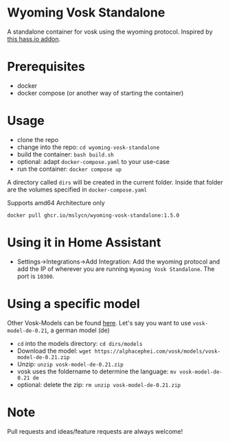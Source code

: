 # Wyoming Vosk Standalone
A standalone container for vosk using the wyoming protocol. Inspired by [this hass.io addon](https://github.com/rhasspy/hassio-addons/tree/master/vosk).

# Prerequisites
* docker
* docker compose (or another way of starting the container)

# Usage
* clone the repo
* change into the repo: `cd wyoming-vosk-standalone`
* build the container: `bash build.sh`
* optional: adapt `docker-compose.yaml` to your use-case
* run the container: `docker compose up`

A directory called `dirs` will be created in the current folder. Inside that folder are the volumes specified in `docker-compose.yaml`

 Supports amd64 Architecture only
~~~
docker pull ghcr.io/mslycn/wyoming-vosk-standalone:1.5.0
~~~

# Using it in Home Assistant
* Settings->Integrations->Add Integration: Add the wyoming protocol and add the IP of wherever you are running `Wyoming Vosk Standalone`. The port is `10300`.

# Using a specific model
Other Vosk-Models can be found [here](https://alphacephei.com/vosk/models). Let's say you want to use `vosk-model-de-0.21`, a german model (de)
* `cd` into the models directory: `cd dirs/models`
* Download the model: `wget https://alphacephei.com/vosk/models/vosk-model-de-0.21.zip`
* Unzip: `unzip vosk-model-de-0.21.zip`
* vosk uses the foldername to determine the language: `mv vosk-model-de-0.21 de`
* optional: delete the zip: `rm unzip vosk-model-de-0.21.zip`
# Note
Pull requests and ideas/feature requests are always welcome!

